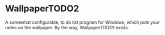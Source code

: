 # WallpaperTODO2
A somewhat configurable, to do list program for Windows, which puts your notes on the wallpaper. By the way, WallpaperTODO1 exists.
